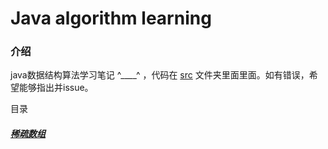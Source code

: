 # Java algorithm learning

### 介绍
java数据结构算法学习笔记 ^____^ ，代码在 [src](src/algorithm) 文件夹里面里面。如有错误，希望能够指出并issue。

 目录
##### [稀疏数组](src/algorithm/sparseArray.java)
